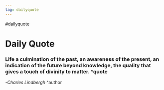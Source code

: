 ```yaml
---
tag: dailyquote
---
```


#dailyquote

# Daily Quote

### Life a culmination of the past, an awareness of the present, an indication of the future beyond knowledge, the quality that gives a touch of divinity to matter. ^quote
*-Charles Lindbergh* ^author
